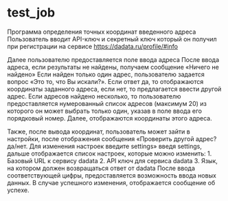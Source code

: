 # test_job
Программа определения точных координат введенного адреса
Пользователь вводит API-ключ и секретный ключ который он получил при регистрации на сервисе https://dadata.ru/profile/#info

Далее пользователю предоставляется поле ввода адреса
После ввода адреса, если результаты не найдены, получаем сообщение «Ничего не найдено»
Если найден только один адрес, пользователю задается вопрос «Это то, что Вы искали?». Если ответ да, то отображаются координаты заданного адреса, если нет, то предлагается ввести другой адрес.
Если адресов найдено несколько, то пользователю предоставляется нумерованный список адресов (максимум 20) из которого он может выбрать только один, указав в поле ввода его порядковый номер. Далее, отображаются координаты этого адреса.

Также, после вывода координат, пользователь может зайти в настройки, после отображения сообщения «Проверить другой адрес? да/нет. Для изменения настроек введите settings» введя settings, дальше отображается список настроек, которые можно изменить:
	1. Базовый URL к сервису dadata
	2. API ключ для сервиса dadata
	3. Язык, на котором должен возвращаться ответ от dadata
После ввода соответствующей цифры, предоставляется возможность ввода новых данных. В случае успешного изменения, отображается сообщение об успехе.
